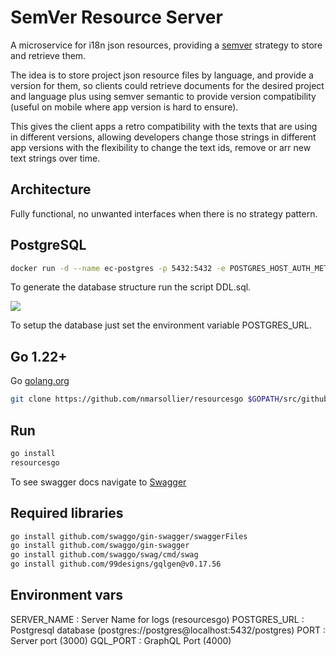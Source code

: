 # SemVer Resource Server

A microservice for i18n json resources, providing a [semver](https://devhints.io/semver) strategy to
store and retrieve them.

The idea is to store project json resource files by language, and provide a version for them,
so clients could retrieve documents for the desired project and language plus using semver semantic
to provide version compatibility (useful on mobile where app version is hard to ensure).

This gives the client apps a retro compatibility with the texts that are using in different versions,
allowing developers change those strings in different app versions with the flexibility to change the
text ids, remove or arr new text strings over time.

## Architecture

Fully functional, no unwanted interfaces when there is no strategy pattern.

## PostgreSQL

```bash
docker run -d --name ec-postgres -p 5432:5432 -e POSTGRES_HOST_AUTH_METHOD=trust postgres:13
```

To generate the database structure run the script DDL.sql.

<img src='https://g.gravizo.com/svg?digraph%20DER%20%7B%0A%20%20%20%20rankdir%3DLR%3B%0A%20%20%20%20node%20%5Bshape%3Drecord%5D%3B%0A%20%20%20%20projects%20%5Blabel%3D%22%7B%20projects%20%7C%20%7B%20id%20%2528PK%2529%20%7C%20name%20%7C%20created%20%7C%20enabled%20%7D%7D%22%5D%3B%0A%20%20%20%20languages%20%5Blabel%3D%22%7B%20languages%20%7C%20%7B%20id%20%2528PK%2529%20%7C%20name%20%7C%20created%20%7C%20enabled%20%7D%7D%22%5D%3B%0A%20%20%20%20resources%20%5Blabel%3D%22%7B%20resources%20%7C%20%7B%20id%20%2528PK%2529%20%7C%20project%20%2528FK%2529%20%7C%20language%20%2528FK%2529%20%7C%20sem_ver%20%7C%20values%20%7C%20created%20%7C%20enabled%20%7D%7D%22%5D%3B%0A%20%20%20%20projects%20-%3E%20resources%20%5Blabel%3D%22fk_project%22%5D%3B%0A%20%20%20%20languages%20-%3E%20resources%20%5Blabel%3D%22fk_language%22%5D%3B%0A%20%20%20%20resources%20-%3E%20resources%20%5Blabel%3D%22unique_project_language_semver%22%2C%20style%3Ddotted%5D%3B%0A%7D'>


To setup the database just set the environment variable POSTGRES_URL.

## Go 1.22+

Go [golang.org](https://golang.org/doc/install)

```bash
git clone https://github.com/nmarsollier/resourcesgo $GOPATH/src/github.com/nmarsollier/resourcesgo
```

## Run

```bash
go install
resourcesgo
```

To see swagger docs navigate to [Swagger](http://localhost:3000/docs/index.html)

## Required libraries

```bash
go install github.com/swaggo/gin-swagger/swaggerFiles
go install github.com/swaggo/gin-swagger
go install github.com/swaggo/swag/cmd/swag
go install github.com/99designs/gqlgen@v0.17.56
```

## Environment vars

SERVER_NAME : Server Name for logs (resourcesgo)
POSTGRES_URL : Postgresql database (postgres://postgres@localhost:5432/postgres)
PORT : Server port (3000)
GQL_PORT : GraphQL Port (4000)
